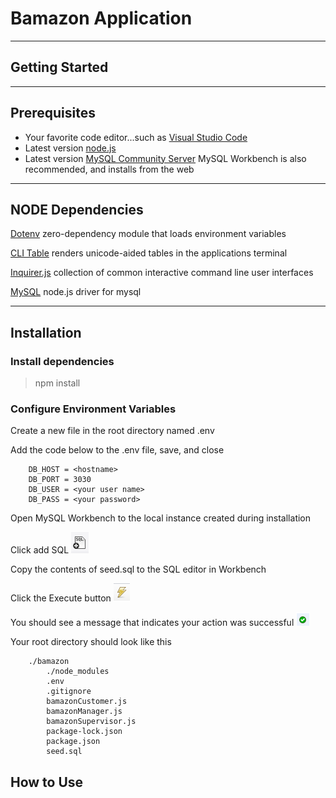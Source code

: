 # Bamazon Application

---

## Getting Started

---

## Prerequisites

- Your favorite code editor...such as [Visual Studio Code](https://code.visualstudio.com/)
- Latest version [node.js](https://nodejs.org/en/)
- Latest version [MySQL Community Server](https://dev.mysql.com/downloads/) MySQL Workbench is also recommended, and installs from the web

---

## NODE Dependencies

[Dotenv](https://www.npmjs.com/package/dotenv) zero-dependency module that loads environment variables

[CLI Table](https://www.npmjs.com/package/cli-table) renders unicode-aided tables in the applications terminal

[Inquirer.js](https://www.npmjs.com/package/inquirer) collection of common interactive command line user interfaces

[MySQL](https://www.npmjs.com/package/mysql) node.js driver for mysql

---

## Installation

### Install dependencies
  > npm install

### Configure Environment Variables
Create a new file in the root directory named .env

Add the code below to the .env file, save, and close
```
    DB_HOST = <hostname>
    DB_PORT = 3030
    DB_USER = <your user name>
    DB_PASS = <your password>
```
Open MySQL Workbench to the local instance created during installation

Click add SQL ![alt](https://github.com/chaosZeroFive/10-sql/blob/master/demo/add-sql.PNG)

Copy the contents of seed.sql to the SQL editor in Workbench

Click the Execute button ![alt](https://github.com/chaosZeroFive/10-sql/blob/master/demo/run.PNG)

You should see a message that indicates your action was successful ![alt](https://github.com/chaosZeroFive/10-sql/blob/master/demo/success.PNG)

Your root directory should look like this

```
    ./bamazon
        ./node_modules
        .env
        .gitignore
        bamazonCustomer.js
        bamazonManager.js
        bamazonSupervisor.js
        package-lock.json
        package.json
        seed.sql
```

## How to Use